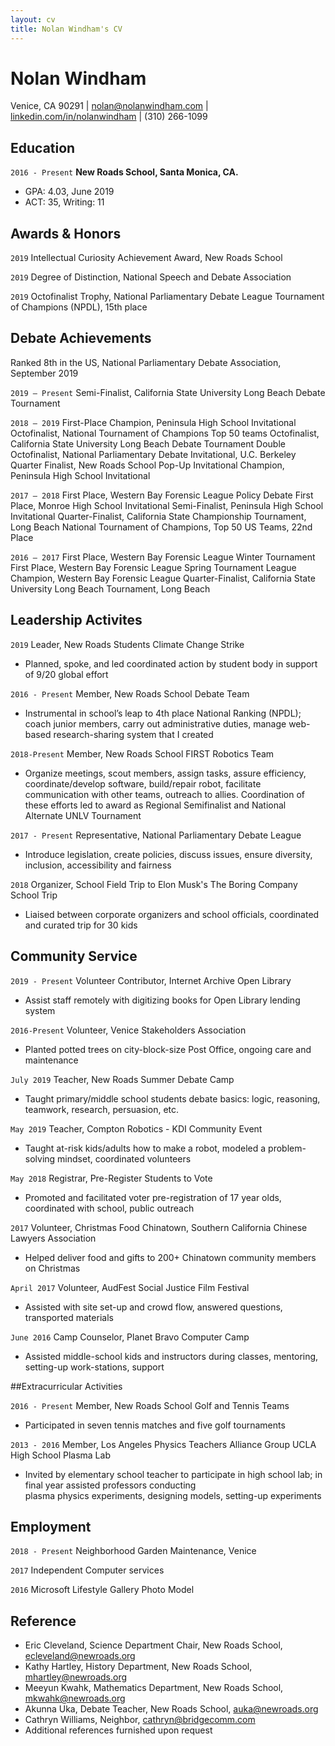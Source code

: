 ```yaml
---
layout: cv
title: Nolan Windham's CV
---
```

# Nolan Windham

<div id="webaddress">
Venice, CA 90291
| <a href="nolan@nolanwindham.com">nolan@nolanwindham.com</a>
| <a href="https://linkedin.com/in/nolanwindham">linkedin.com/in/nolanwindham</a>
| (310) 266-1099
</div>


## Education

`2016 - Present`
__New Roads School, Santa Monica, CA.__

- GPA: 4.03, June 2019
- ACT: 35, Writing: 11


## Awards & Honors

`2019`
Intellectual Curiosity Achievement Award, New Roads School

`2019`
Degree of Distinction, National Speech and Debate Association

`2019`
Octofinalist Trophy, National Parliamentary Debate League Tournament of Champions (NPDL), 15th place



## Debate Achievements
Ranked 8th in the US, National Parliamentary Debate Association, September 2019

`2019 – Present`
Semi-Finalist, California State University Long Beach Debate Tournament

`2018 – 2019`
First-Place Champion, Peninsula High School Invitational
Octofinalist, National Tournament of Champions Top 50 teams
Octofinalist, California State University Long Beach Debate Tournament
Double Octofinalist, National Parliamentary Debate Invitational, U.C. Berkeley
Quarter Finalist, New Roads School Pop-Up Invitational
Champion, Peninsula High School Invitational

`2017 – 2018`
First Place, Western Bay Forensic League Policy Debate
First Place, Monroe High School Invitational
Semi-Finalist, Peninsula High School Invitational
Quarter-Finalist, California State Championship Tournament, Long Beach
National Tournament of Champions, Top 50 US Teams, 22nd Place

`2016 – 2017`
First Place, Western Bay Forensic League Winter Tournament 
First Place, Western Bay Forensic League Spring Tournament
League Champion, Western Bay Forensic League
Quarter-Finalist, California State University Long Beach Tournament, Long Beach



## Leadership Activites

`2019`
Leader, New Roads Students Climate Change Strike

- Planned, spoke, and led coordinated action by student body in support of 9/20 global effort

`2016 - Present`
Member, New Roads School Debate Team

- Instrumental in school’s leap to 4th place National Ranking (NPDL); coach junior members, carry out administrative duties, manage web-based research-sharing system that I created

`2018-Present`
Member, New Roads School FIRST Robotics Team

- Organize meetings, scout members, assign tasks, assure efficiency, coordinate/develop software, build/repair robot, facilitate communication with other teams, outreach to allies. Coordination of these efforts led to award as Regional Semifinalist and National Alternate UNLV Tournament

`2017 - Present`
Representative, National Parliamentary Debate League

- Introduce legislation, create policies, discuss issues, ensure diversity, inclusion, accessibility and fairness

`2018`
Organizer, School Field Trip to Elon Musk's The Boring Company School Trip

- Liaised between corporate organizers and school officials, coordinated and curated trip for 30 kids


## Community Service

`2019 - Present`
Volunteer Contributor, Internet Archive Open Library

- Assist staff remotely with digitizing books for Open Library lending system

`2016-Present`
Volunteer, Venice Stakeholders Association

- Planted potted trees on city-block-size Post Office, ongoing care and maintenance

`July 2019`
Teacher, New Roads Summer Debate Camp

- Taught primary/middle school students debate basics: logic, reasoning, teamwork, research, persuasion, etc.

`May 2019`
Teacher, Compton Robotics - KDI Community Event

- Taught at-risk kids/adults how to make a robot, modeled a problem-solving mindset, coordinated volunteers 

`May 2018`
Registrar, Pre-Register Students to Vote

- Promoted and facilitated voter pre-registration of 17 year olds, coordinated with school, public outreach

`2017`
Volunteer, Christmas Food Chinatown, Southern California Chinese Lawyers Association

- Helped deliver food and gifts to 200+ Chinatown community members on Christmas

`April 2017`
Volunteer, AudFest Social Justice Film Festival

- Assisted with site set-up and crowd flow, answered questions, transported materials

`June 2016`
Camp Counselor, Planet Bravo Computer Camp

- Assisted middle-school kids and instructors during classes, mentoring, setting-up work-stations, support


##Extracurricular Activities

`2016 - Present`
Member, New Roads School Golf and Tennis Teams

- Participated in seven tennis matches and five golf tournaments

`2013 - 2016`
Member, Los Angeles Physics Teachers Alliance Group UCLA High School Plasma Lab

- Invited by elementary school teacher to participate in high school lab; in final year assisted professors conducting 	
plasma physics experiments, designing models, setting-up experiments


## Employment

`2018 - Present`
Neighborhood Garden Maintenance, Venice

`2017`
Independent Computer services

`2016`
Microsoft Lifestyle Gallery Photo Model


## Reference

- Eric Cleveland, Science Department Chair, New Roads School, <a href="ecleveland@newroads.org">ecleveland@newroads.org</a>
- Kathy Hartley, History Department, New Roads School, <a href="mhartley@newroads.org">mhartley@newroads.org</a>
- Meeyun Kwahk, Mathematics Department, New Roads School, <a href="mkwahk@newroads.org">mkwahk@newroads.org</a>
- Akunna Uka, Debate Teacher, New Roads School, <a href="auka@newroads.org">auka@newroads.org</a>
- Cathryn Williams, Neighbor, <a href="cathryn@bridgecomm.com">cathryn@bridgecomm.com</a>
- Additional references furnished upon request

<!-- ### Footer

Last updated: Oct. 30, 2019 -->
